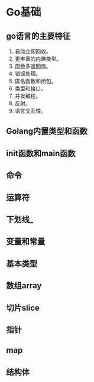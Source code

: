 # Go基础

## go语言的主要特征

1. 自动立即回收。
2. 更丰富的内置类型。
3. 函数多返回值。
4. 错误处理。
5. 匿名函数和闭包。
6. 类型和接口。
7. 并发编程。
8. 反射。
9. 语言交互性。

## Golang内置类型和函数

## init函数和main函数

## 命令

## 运算符

## 下划线\_

## 变量和常量

## 基本类型

## 数组array

## 切片slice

## 指针

## map

## 结构体
